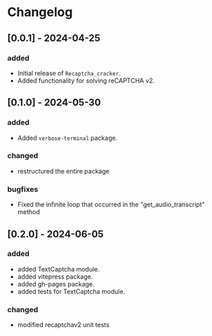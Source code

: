 # Changelog

## [0.0.1] - 2024-04-25

### added

- Initial release of `Recaptcha_cracker`.
- Added functionality for solving reCAPTCHA v2.

## [0.1.0] - 2024-05-30

### added

- Added `verbose-terminal` package.

### changed

- restructured the entire package

### bugfixes

- Fixed the infinite loop that occurred in the "get_audio_transcript" method

## [0.2.0] - 2024-06-05

### added

- added TextCaptcha module.
- added vitepress package.
- added gh-pages package.
- added tests for TextCaptcha module.

### changed

- modified recaptchav2 unit tests
